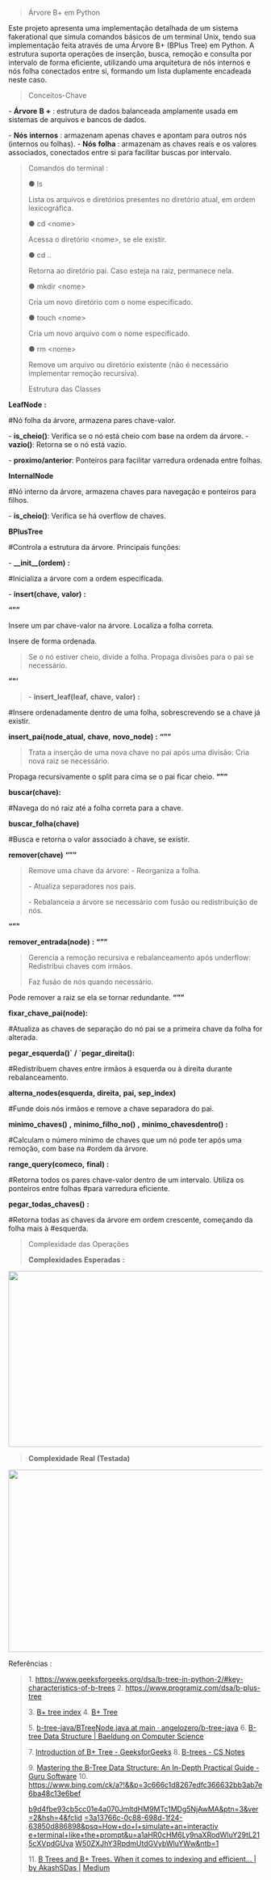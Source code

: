 > Árvore B+ em Python

Este projeto apresenta uma implementação detalhada de um sistema
fakerational que simula comandos básicos de um terminal Unix, tendo sua
implementação feita através de uma Árvore B+ (BPlus Tree) em Python. A
estrutura suporta operações de inserção, busca, remoção e consulta por
intervalo de forma eficiente, utilizando uma arquitetura de nós internos
e nós folha conectados entre si, formando um lista duplamente encadeada
neste caso.

> Conceitos-Chave

\- **Árvore** **B** **+** : estrutura de dados balanceada amplamente
usada em sistemas de arquivos e bancos de dados.

\- **Nós** **internos** : armazenam apenas chaves e apontam para outros
nós (internos ou folhas). - **Nós** **folha** : armazenam as chaves
reais e os valores associados, conectados entre si para facilitar buscas
por intervalo.

> Comandos do terminal :
>
> ● ls
>
> Lista os arquivos e diretórios presentes no diretório atual, em ordem
> lexicográfica.
>
> ● cd \<nome\>
>
> Acessa o diretório \<nome\>, se ele existir.
>
> ● cd ..
>
> Retorna ao diretório pai. Caso esteja na raiz, permanece nela.
>
> ● mkdir \<nome\>
>
> Cria um novo diretório com o nome especificado.
>
> ● touch \<nome\>
>
> Cria um novo arquivo com o nome especificado.
>
> ● rm \<nome\>
>
> Remove um arquivo ou diretório existente (não é necessário implementar
> remoção recursiva).
>
> Estrutura das Classes

**LeafNode** **:**

\#Nó folha da árvore, armazena pares chave-valor.

\- **is_cheio()**: Verifica se o nó está cheio com base na ordem da
árvore. - **vazio()**: Retorna se o nó está vazio.

\- **proximo/anterior**: Ponteiros para facilitar varredura ordenada
entre folhas.

**InternalNode**

\#Nó interno da árvore, armazena chaves para navegação e ponteiros para
filhos.

\- **is_cheio()**: Verifica se há overflow de chaves.

**BPlusTree**

\#Controla a estrutura da árvore. Principais funções:

\- **\_\_init\_\_(ordem)** **:**

\#Inicializa a árvore com a ordem especificada.

\- **insert(chave,** **valor)** **:**

**“””**

Insere um par chave-valor na árvore. Localiza a folha correta.

Insere de forma ordenada.

> Se o nó estiver cheio, divide a folha. Propaga divisões para o pai se
> necessário.

**””’**

> \- **insert_leaf(leaf,** **chave,** **valor)** **:**

\#Insere ordenadamente dentro de uma folha, sobrescrevendo se a chave já
existir.

**insert_pai(node_atual,** **chave,** **novo_node)** **:** **“””**

> Trata a inserção de uma nova chave no pai após uma divisão: Cria nova
> raiz se necessário.

Propaga recursivamente o split para cima se o pai ficar cheio. **“””**

**buscar(chave):**

\#Navega do nó raiz até a folha correta para a chave.

**buscar_folha(chave)**

\#Busca e retorna o valor associado à chave, se existir.

**remover(chave)** **“””**

> Remove uma chave da árvore: - Reorganiza a folha.
>
> \- Atualiza separadores nos pais.
>
> \- Rebalanceia a árvore se necessário com fusão ou redistribuição de
> nós.

**“””**

**remover_entrada(node)** **:** **“””**

> Gerencia a remoção recursiva e rebalanceamento após underflow:
> Redistribui chaves com irmãos.
>
> Faz fusão de nós quando necessário.

Pode remover a raiz se ela se tornar redundante. **“””**

**fixar_chave_pai(node):**

\#Atualiza as chaves de separação do nó pai se a primeira chave da folha
for alterada.

**pegar_esquerda()\`** **/** **\`pegar_direita():**

\#Redistribuem chaves entre irmãos à esquerda ou à direita durante
rebalanceamento.

**alterna_nodes(esquerda,** **direita,** **pai,** **sep_index)**

\#Funde dois nós irmãos e remove a chave separadora do pai.

**minimo_chaves()** **,** **minimo_filho_no()** **,**
**minimo_chavesdentro()** **:**

\#Calculam o número mínimo de chaves que um nó pode ter após uma
remoção, com base na \#ordem da árvore.

**range_query(comeco,** **final)** **:**

\#Retorna todos os pares chave-valor dentro de um intervalo. Utiliza os
ponteiros entre folhas \#para varredura eficiente.

**pegar_todas_chaves()** **:**

\#Retorna todas as chaves da árvore em ordem crescente, começando da
folha mais à \#esquerda.

> Complexidade das Operações
>
> **Complexidades** **Esperadas** **:**

<img src="./rpwibahj.png" style="width:5.4375in;height:3.625in" />

> **Complexidade** **Real** **(Testada)**

<img src="./vw4wf5wl.png"
style="width:6.27083in;height:3.76042in" />

Referências :

> 1\.
> [<u>https://www.geeksforgeeks.org/dsa/b-tree-in-python-2/#key-characteristics-of-b-trees</u>](https://www.geeksforgeeks.org/dsa/b-tree-in-python-2/#key-characteristics-of-b-trees)
> 2.
> [<u>https://www.programiz.com/dsa/b-plus-tree</u>](https://www.programiz.com/dsa/b-plus-tree)
>
> 3\. [<u>B+ tree
> index</u>](https://www.teach.cs.toronto.edu/~csc443h/fall/posted_practice/btree-index.html)
> 4. [<u>B+ Tree</u>](https://www.programiz.com/dsa/b-plus-tree)
>
> 5\. [<u>b-tree-java/BTreeNode.java at main ·
> angelozero/b-tree-java</u>](https://github.com/angelozero/b-tree-java/blob/main/BTreeNode.java)
> 6. [<u>B-tree Data Structure \| Baeldung on Computer
> Science</u>](https://www.baeldung.com/cs/b-tree-data-structure)
>
> 7\. [<u>Introduction of B+ Tree -
> GeeksforGeeks</u>](https://www.geeksforgeeks.org/dbms/introduction-of-b-tree/)
> 8. [<u>B-trees - CS
> Notes</u>](https://notes.eddyerburgh.me/data-structures-and-algorithms/data-structures/b-trees)
>
> 9\. [<u>Mastering the B-Tree Data Structure: An In-Depth Practical
> Guide - Guru
> Software</u>](https://www.gurusoftware.com/mastering-the-b-tree-data-structure-an-in-depth-practical-guide/)
> 10.
> [<u>https://www.bing.com/ck/a?!&&p=3c666c1d8267edfc366632bb3ab7e6ba48c13e6bef</u>](https://www.bing.com/ck/a?!&&p=3c666c1d8267edfc366632bb3ab7e6ba48c13e6befb9d4fbe93cb5cc01e4a070JmltdHM9MTc1MDg5NjAwMA&ptn=3&ver=2&hsh=4&fclid=3a13766c-0c88-698d-1f24-63850d886898&psq=How+do+I+simulate+an+interactive+terminal+like+the+prompt&u=a1aHR0cHM6Ly9naXRodWIuY29tL215cXVpdGUvaW50ZXJhY3RpdmUtdGVybWluYWw&ntb=1)
>
> [<u>b9d4fbe93cb5cc01e4a070JmltdHM9MTc1MDg5NjAwMA&ptn=3&ver=2&hsh=4&fclid</u>](https://www.bing.com/ck/a?!&&p=3c666c1d8267edfc366632bb3ab7e6ba48c13e6befb9d4fbe93cb5cc01e4a070JmltdHM9MTc1MDg5NjAwMA&ptn=3&ver=2&hsh=4&fclid=3a13766c-0c88-698d-1f24-63850d886898&psq=How+do+I+simulate+an+interactive+terminal+like+the+prompt&u=a1aHR0cHM6Ly9naXRodWIuY29tL215cXVpdGUvaW50ZXJhY3RpdmUtdGVybWluYWw&ntb=1)
> [<u>=3a13766c-0c88-698d-1f24-63850d886898&psq=How+do+I+simulate+an+interactiv</u>](https://www.bing.com/ck/a?!&&p=3c666c1d8267edfc366632bb3ab7e6ba48c13e6befb9d4fbe93cb5cc01e4a070JmltdHM9MTc1MDg5NjAwMA&ptn=3&ver=2&hsh=4&fclid=3a13766c-0c88-698d-1f24-63850d886898&psq=How+do+I+simulate+an+interactive+terminal+like+the+prompt&u=a1aHR0cHM6Ly9naXRodWIuY29tL215cXVpdGUvaW50ZXJhY3RpdmUtdGVybWluYWw&ntb=1)
> [<u>e+terminal+like+the+prompt&u=a1aHR0cHM6Ly9naXRodWIuY29tL215cXVpdGUva</u>](https://www.bing.com/ck/a?!&&p=3c666c1d8267edfc366632bb3ab7e6ba48c13e6befb9d4fbe93cb5cc01e4a070JmltdHM9MTc1MDg5NjAwMA&ptn=3&ver=2&hsh=4&fclid=3a13766c-0c88-698d-1f24-63850d886898&psq=How+do+I+simulate+an+interactive+terminal+like+the+prompt&u=a1aHR0cHM6Ly9naXRodWIuY29tL215cXVpdGUvaW50ZXJhY3RpdmUtdGVybWluYWw&ntb=1)
> [<u>W50ZXJhY3RpdmUtdGVybWluYWw&ntb=1</u>](https://www.bing.com/ck/a?!&&p=3c666c1d8267edfc366632bb3ab7e6ba48c13e6befb9d4fbe93cb5cc01e4a070JmltdHM9MTc1MDg5NjAwMA&ptn=3&ver=2&hsh=4&fclid=3a13766c-0c88-698d-1f24-63850d886898&psq=How+do+I+simulate+an+interactive+terminal+like+the+prompt&u=a1aHR0cHM6Ly9naXRodWIuY29tL215cXVpdGUvaW50ZXJhY3RpdmUtdGVybWluYWw&ntb=1)
>
> 11\. [<u>B Trees and B+ Trees. When it comes to indexing and
> efficient… \| by AkashSDas
> \|</u>](https://medium.com/@akashsdas_dev/b-trees-and-b-trees-682d363df1f7)
> [<u>Medium</u>](https://medium.com/@akashsdas_dev/b-trees-and-b-trees-682d363df1f7)
